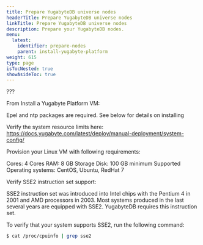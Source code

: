 ```yaml
---
title: Prepare YugabyteDB universe nodes
headerTitle: Prepare YugabyteDB universe nodes
linkTitle: Prepare YugabyteDB universe nodes
description: Prepare your YugabyteDB nodes.
menu:
  latest:
    identifier: prepare-nodes
    parent: install-yugabyte-platform
weight: 615
type: page
isTocNested: true
showAsideToc: true
---
```


???

From Install a Yugabyte Platform VM:

Epel and ntp packages are required. See below for details on installing

Verify the system resource limits here: https://docs.yugabyte.com/latest/deploy/manual-deployment/system-config/

Provision your Linux VM with following requirements:

Cores: 4 Cores
RAM: 8 GB
Storage Disk: 100 GB minimum
Supported Operating systems: CentOS, Ubuntu, RedHat 7

Verify SSE2 instruction set support:

SSE2 instruction set was introduced into Intel chips with the Pentium 4 in 2001 and AMD processors in 2003. Most systems produced in the last several years are equipped with SSE2. YugabyteDB requires this instruction set. 

To verify that your system supports SSE2, run the following command:

```sh
$ cat /proc/cpuinfo | grep sse2
```